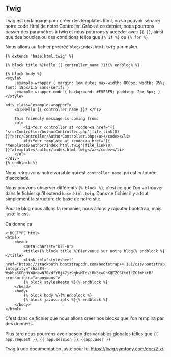 ## Twig 

Twig est un langage pour créer des templates html, on va pouvoir séparer notre code Html de notre Controller. Grâce à ce dernier, nous pourrons passer des paramètres à twig et nous pourrons y accéder avec ```{{ }}```, ainsi que des boucles ou des conditions telles que ```{% if %}``` ou ```{% for %}```

Nous allons au fichier précréé `blog/index.html.twig` par maker

```
{% extends 'base.html.twig' %}

{% block title %}Hello {{ controller_name }}!{% endblock %}

{% block body %}
<style>
    .example-wrapper { margin: 1em auto; max-width: 800px; width: 95%; font: 18px/1.5 sans-serif; }
    .example-wrapper code { background: #F5F5F5; padding: 2px 6px; }
</style>

<div class="example-wrapper">
    <h1>Hello {{ controller_name }}! </h1>

    This friendly message is coming from:
    <ul>
        <li>Your controller at <code><a href="{{ 'src/Controller/AuthorController.php'|file_link(0) }}">src/Controller/AuthorController.php</a></code></li>
        <li>Your template at <code><a href="{{ 'templates/author/index.html.twig'|file_link(0) }}">templates/author/index.html.twig</a></code></li>
    </ul>
</div>
{% endblock %}
```

Nous retrouvons notre variable qui est `controller_name` qui est entourée d'accolade.

Nous pouvons observer différents `{% block %}`, c'est ce que l'on va trouver dans le fichier qu'il extend `base.html.twig`. Dans ce fichier il y a tout simplement la structure de base de notre site.

Pour le blog nous allons la remanier, nous allons y rajouter bootstrap, mais juste le css.

Ca donne ça 

```
<!DOCTYPE html>
<html>
    <head>
        <meta charset="UTF-8">
        <title>{% block title %}Bienvenue sur notre blog{% endblock %}</title>
        <link rel="stylesheet" href="https://stackpath.bootstrapcdn.com/bootstrap/4.1.1/css/bootstrap.min.css" integrity="sha384-WskhaSGFgHYWDcbwN70/dfYBj47jz9qbsMId/iRN3ewGhXQFZCSftd1LZCfmhktB" crossorigin="anonymous">
        {% block stylesheets %}{% endblock %}
    </head>
    <body>
        {% block body %}{% endblock %}
        {% block javascripts %}{% endblock %}
    </body>
</html>
```

C'est dans ce fichier que nous allons créer nos blocks que l'on remplira par des données.

Plus tard nous pourrons avoir besoin des variables globales telles que ```{{ app.request }}```, ```{{ app.session }}```, ```{{app.user }}```

Twig à une documentation juste pour lui <https://twig.symfony.com/doc/2.x/>.
